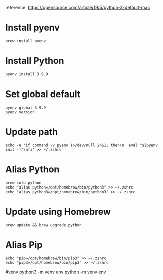 reference: https://opensource.com/article/19/5/python-3-default-mac

# Install pyenv
```brew install pyenv```

# Install Python
```pyenv install 3.9.9```

# Set global default
```
pyenv global 3.9.9
pyenv version
```

# Update path
```echo -e 'if command -v pyenv 1>/dev/null 2>&1; then\n  eval "$(pyenv init -)"\nfi' >> ~/.zshrc```

# Alias Python
```
brew info python
echo "alias python=/opt/homebrew/bin/python3" >> ~/.zshrc
echo "alias python3=/opt/homebrew/bin/python3" >> ~/.zshrc
```
# Update using Homebrew
```brew update && brew upgrade python```

# Alias Pip
```
echo "pip=/opt/homebrew/bin/pip3" >> ~/.zshrc
echo "pip3=/opt/homebrew/bin/pip3" >> ~/.zshrc
```


#venv
python3 -m venv env
python -m venv env
